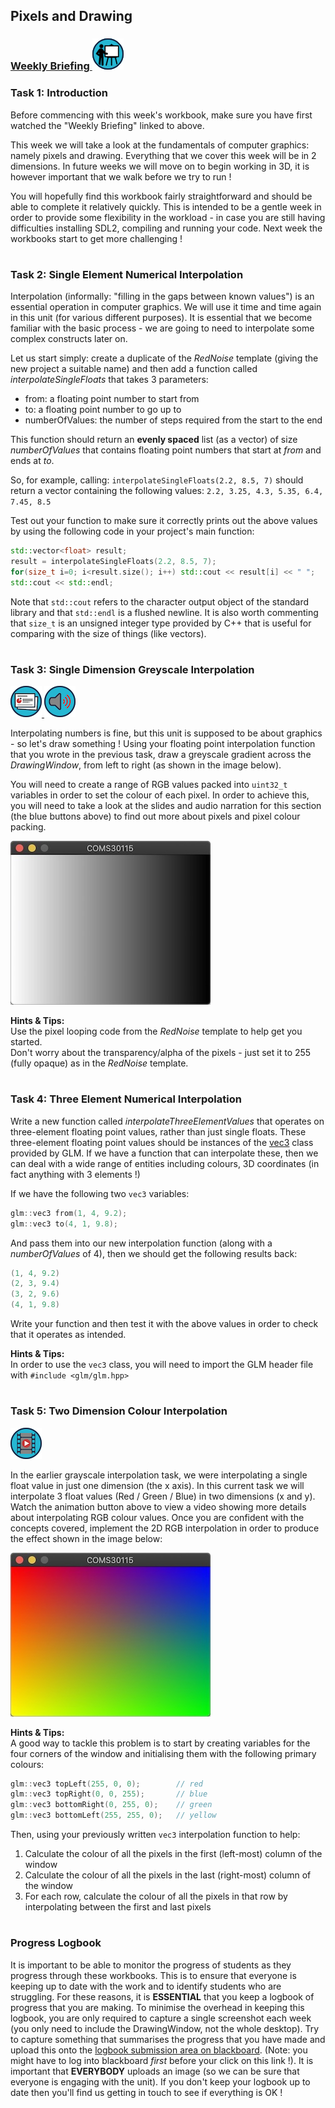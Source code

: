 ## Pixels and Drawing
### <a href='https://web.microsoftstream.com/channel/b84051cb-1dba-4cb4-a271-60cc6635f92f' target='_blank'> Weekly Briefing ![](../../resources/icons/briefing.png) </a>
### Task 1: Introduction


Before commencing with this week's workbook, make sure you have first watched the "Weekly Briefing" linked to above.

This week we will take a look at the fundamentals of computer graphics: namely pixels and drawing. Everything that we cover this week will be in 2 dimensions. In future weeks we will move on to begin working in 3D, it is however important that we walk before we try to run !

You will hopefully find this workbook fairly straightforward and should be able to complete it relatively quickly. This is intended to be a gentle week in order to provide some flexibility in the workload - in case you are still having difficulties installing SDL2, compiling and running your code. Next week the workbooks start to get more challenging !  


# 
### Task 2: Single Element Numerical Interpolation


Interpolation (informally: "filling in the gaps between known values") is an essential operation in computer graphics. We will use it time and time again in this unit (for various different purposes). It is essential that we become familiar with the basic process - we are going to need to interpolate some complex constructs later on.

Let us start simply: create a duplicate of the _RedNoise_ template (giving the new project a suitable name) and then add a function called _interpolateSingleFloats_ that takes 3 parameters:
- from: a floating point number to start from
- to: a floating point number to go up to
- numberOfValues: the number of steps required from the start to the end

This function should return an **evenly spaced** list (as a vector) of size _numberOfValues_ that contains floating point numbers that start at _from_ and ends at _to_.

So, for example, calling: `interpolateSingleFloats(2.2, 8.5, 7)` should return a vector containing the following values: `2.2, 3.25, 4.3, 5.35, 6.4, 7.45, 8.5`

Test out your function to make sure it correctly prints out the above values by using the following code in your project's main function:

``` cpp
std::vector<float> result;
result = interpolateSingleFloats(2.2, 8.5, 7);
for(size_t i=0; i<result.size(); i++) std::cout << result[i] << " ";
std::cout << std::endl;
```

Note that `std::cout` refers to the character output object of the standard library and that `std::endl` is a flushed newline. It is also worth commenting that `size_t` is an unsigned integer type provided by C++ that is useful for comparing with the size of things (like vectors).  


# 
### Task 3: Single Dimension Greyscale Interpolation
 <a href='03%20Single%20Dimension%20Greyscale%20Interpolation/slides/segment-1.pdf' target='_blank'> ![](../../resources/icons/slides.png) </a> <a href='03%20Single%20Dimension%20Greyscale%20Interpolation/audio/segment-1.mp4' target='_blank'> ![](../../resources/icons/audio.png) </a>

Interpolating numbers is fine, but this unit is supposed to be about graphics - so let's draw something ! Using your floating point interpolation function that you wrote in the previous task, draw a greyscale gradient across the _DrawingWindow_, from left to right (as shown in the image below). 

You will need to create a range of RGB values packed into `uint32_t` variables in order to set the colour of each pixel. In order to achieve this, you will need to take a look at the slides and audio narration for this section (the blue buttons above) to find out more about pixels and pixel colour packing.  


![](03%20Single%20Dimension%20Greyscale%20Interpolation/images/grey-scale.jpg)

**Hints & Tips:**  
Use the pixel looping code from the _RedNoise_ template to help get you started.  
Don't worry about the transparency/alpha of the pixels - just set it to 255 (fully opaque) as in the _RedNoise_ template.  


# 
### Task 4: Three Element Numerical Interpolation


Write a new function called _interpolateThreeElementValues_ that operates on three-element floating point values, rather than just single floats. These three-element floating point values should be instances of the <a href="https://en.wikibooks.org/wiki/GLSL_Programming/Vector_and_Matrix_Operations" target="_blank">vec3</a> class provided by GLM. If we have a function that can interpolate these, then we can deal with a wide range of entities including colours, 3D coordinates (in fact anything with 3 elements !)  

If we have the following two `vec3` variables:
``` cpp
glm::vec3 from(1, 4, 9.2);
glm::vec3 to(4, 1, 9.8);
```
And pass them into our new interpolation function (along with a _numberOfValues_ of 4), then we should get the following results back:

``` cpp
(1, 4, 9.2)
(2, 3, 9.4)
(3, 2, 9.6)
(4, 1, 9.8)
```

Write your function and then test it with the above values in order to check that it operates as intended.  


**Hints & Tips:**  
In order to use the `vec3` class, you will need to import the GLM header file with `#include <glm/glm.hpp>`  


# 
### Task 5: Two Dimension Colour Interpolation
 <a href='05%20Two%20Dimension%20Colour%20Interpolation/animation/segment-1.mp4' target='_blank'> ![](../../resources/icons/animation.png) </a>

In the earlier grayscale interpolation task, we were interpolating a single float value in just one dimension (the x axis). In this current task we will interpolate 3 float values (Red / Green / Blue) in two dimensions (x and y). Watch the animation button above to view a video showing more details about interpolating RGB colour values. Once you are confident with the concepts covered, implement the 2D RGB interpolation in order to produce the effect shown in the image below:
  


![](05%20Two%20Dimension%20Colour%20Interpolation/images/colour-spectrum.jpg)

**Hints & Tips:**  
A good way to tackle this problem is to start by creating variables for the four corners of the window and initialising them with the following primary colours:

``` cpp
glm::vec3 topLeft(255, 0, 0);        // red 
glm::vec3 topRight(0, 0, 255);       // blue 
glm::vec3 bottomRight(0, 255, 0);    // green 
glm::vec3 bottomLeft(255, 255, 0);   // yellow
```

Then, using your previously written `vec3` interpolation function to help:
1. Calculate the colour of all the pixels in the first (left-most) column of the window
2. Calculate the colour of all the pixels in the last (right-most) column of the window
3. For each row, calculate the colour of all the pixels in that row by interpolating between the first and last pixels  


# 
### Progress Logbook

It is important to be able to monitor the progress of students as they progress through these workbooks.
This is to ensure that everyone is keeping up to date with the work and to identify students who are struggling.
For these reasons, it is **ESSENTIAL** that you keep a logbook of progress that you are making.
To minimise the overhead in keeping this logbook, you are only required to capture a single screenshot each week
(you only need to include the DrawingWindow, not the whole desktop).
Try to capture something that summarises the progress that you have made and upload this onto the
[logbook submission area on blackboard](https://www.ole.bris.ac.uk/webapps/assignment/uploadAssignment?content_id=_4837989_1&course_id=_240795_1&group_id=&mode=cpview).
(Note: you might have to log into blackboard _first_ before your click on this link !).
It is important that **EVERYBODY** uploads an image (so we can be sure that everyone is engaging with the unit).
If you don't keep your logbook up to date then you'll find us getting in touch to see if everything is OK !
